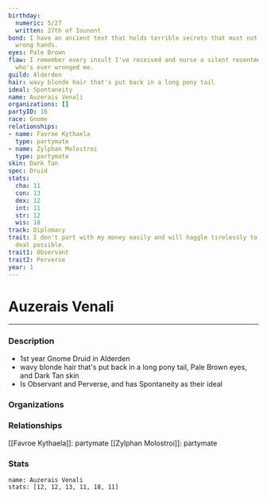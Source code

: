 ```yaml
---
birthday:
  numeric: 5/27
  written: 27th of Iounent
bond: I have an ancient text that holds terrible secrets that must not fall into the
  wrong hands.
eyes: Pale Brown
flaw: I remember every insult I've received and nurse a silent resentment toward anyone
  who's ever wronged me.
guild: Alderden
hair: wavy blonde hair that's put back in a long pony tail
ideal: Spontaneity
name: Auzerais Venali
organizations: []
partyID: 16
race: Gnome
relationships:
- name: Favroe Kythaela
  type: partymate
- name: Zylphan Molostroi
  type: partymate
skin: Dark Tan
spec: Druid
stats:
  cha: 11
  con: 13
  dex: 12
  int: 11
  str: 12
  wis: 18
track: Diplomacy
trait: I don't part with my money easily and will haggle tirelessly to get the best
  deal possible.
trait1: Observant
trait2: Perverse
year: 1
---
```

# Auzerais Venali
---
### Description
- 1st year Gnome Druid in Alderden
- wavy blonde hair that's put back in a long pony tail, Pale Brown eyes, and Dark Tan skin
- Is Observant and Perverse, and has Spontaneity as their ideal

### Organizations
### Relationships
[[Favroe Kythaela]]: partymate
[[Zylphan Molostroi]]: partymate
### Stats
```statblock
name: Auzerais Venali
stats: [12, 12, 13, 11, 18, 11]
```